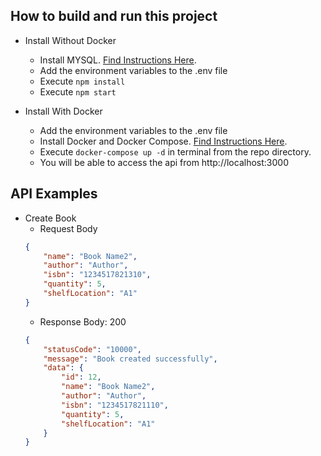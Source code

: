 ## How to build and run this project
* Install Without Docker
    * Install MYSQL. [Find Instructions Here](https://dev.mysql.com/doc/refman/8.0/en/windows-installation.html).
    * Add the environment variables to the .env file
    * Execute `npm install`
    * Execute `npm start`

* Install With Docker
    * Add the environment variables to the .env file
    * Install Docker and Docker Compose. [Find Instructions Here](https://docs.docker.com/install/).
    * Execute `docker-compose up -d` in terminal from the repo directory.
    * You will be able to access the api from http://localhost:3000

 ## API Examples
* Create Book
    * Request Body
    ```json
    {
        "name": "Book Name2",
        "author": "Author",
        "isbn": "1234517821310",
        "quantity": 5,
        "shelfLocation": "A1"
    }
    ```
    * Response Body: 200
    ```json
    {
        "statusCode": "10000",
        "message": "Book created successfully",
        "data": {
            "id": 12,
            "name": "Book Name2",
            "author": "Author",
            "isbn": "1234517821110",
            "quantity": 5,
            "shelfLocation": "A1"
        }
    }
    ```
